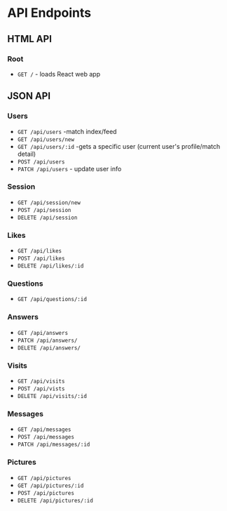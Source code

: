 # API Endpoints

## HTML API

### Root

- `GET /` - loads React web app

## JSON API

### Users

- `GET /api/users` -match index/feed
- `GET /api/users/new`
- `GET /api/users/:id` -gets a specific user (current user's profile/match detail)
- `POST /api/users`
- `PATCH /api/users` - update user info

### Session

- `GET /api/session/new`
- `POST /api/session`
- `DELETE /api/session`

### Likes

- `GET /api/likes`
- `POST /api/likes`
- `DELETE /api/likes/:id`

### Questions

- `GET /api/questions/:id`

### Answers

- `GET /api/answers`
- `PATCH /api/answers/`
- `DELETE /api/answers/`

### Visits

- `GET /api/visits`
- `POST /api/vists`
- `DELETE /api/visits/:id`

### Messages

- `GET /api/messages`
- `POST /api/messages`
- `PATCH /api/messages/:id`

### Pictures

- `GET /api/pictures`
- `GET /api/pictures/:id`
- `POST /api/pictures`
- `DELETE /api/pictures/:id`
